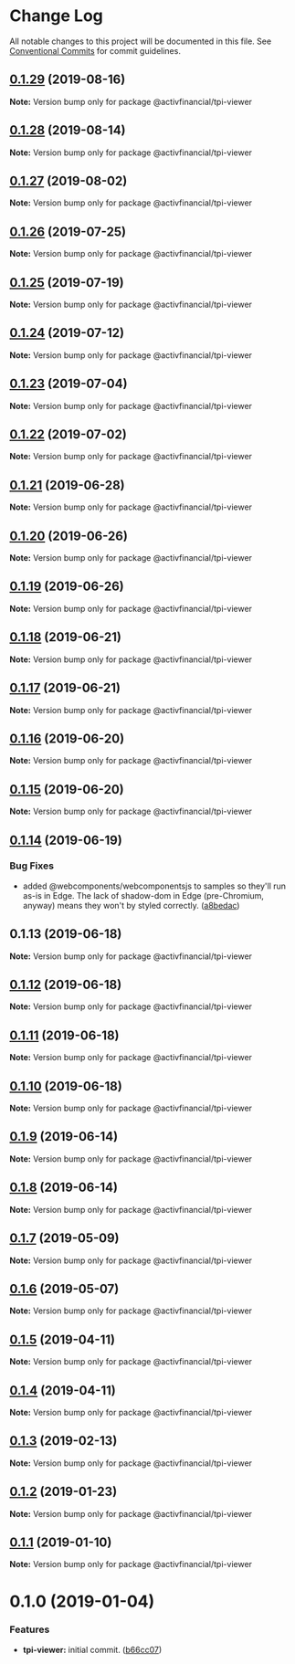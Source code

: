 # Change Log

All notable changes to this project will be documented in this file.
See [Conventional Commits](https://conventionalcommits.org) for commit guidelines.

## [0.1.29](https://github.com/activfinancial/cg-api-examples/compare/@activfinancial/tpi-viewer@0.1.28...@activfinancial/tpi-viewer@0.1.29) (2019-08-16)

**Note:** Version bump only for package @activfinancial/tpi-viewer





## [0.1.28](https://github.com/activfinancial/cg-api-examples/compare/@activfinancial/tpi-viewer@0.1.27...@activfinancial/tpi-viewer@0.1.28) (2019-08-14)

**Note:** Version bump only for package @activfinancial/tpi-viewer





## [0.1.27](https://github.com/activfinancial/cg-api-examples/compare/@activfinancial/tpi-viewer@0.1.26...@activfinancial/tpi-viewer@0.1.27) (2019-08-02)

**Note:** Version bump only for package @activfinancial/tpi-viewer





## [0.1.26](https://github.com/activfinancial/cg-api-examples/compare/@activfinancial/tpi-viewer@0.1.25...@activfinancial/tpi-viewer@0.1.26) (2019-07-25)

**Note:** Version bump only for package @activfinancial/tpi-viewer





## [0.1.25](https://github.com/activfinancial/cg-api-examples/compare/@activfinancial/tpi-viewer@0.1.24...@activfinancial/tpi-viewer@0.1.25) (2019-07-19)

**Note:** Version bump only for package @activfinancial/tpi-viewer





## [0.1.24](https://github.com/activfinancial/cg-api-examples/compare/@activfinancial/tpi-viewer@0.1.23...@activfinancial/tpi-viewer@0.1.24) (2019-07-12)

**Note:** Version bump only for package @activfinancial/tpi-viewer





## [0.1.23](https://github.com/activfinancial/cg-api-examples/compare/@activfinancial/tpi-viewer@0.1.22...@activfinancial/tpi-viewer@0.1.23) (2019-07-04)

**Note:** Version bump only for package @activfinancial/tpi-viewer





## [0.1.22](https://github.com/activfinancial/cg-api-examples/compare/@activfinancial/tpi-viewer@0.1.21...@activfinancial/tpi-viewer@0.1.22) (2019-07-02)

**Note:** Version bump only for package @activfinancial/tpi-viewer





## [0.1.21](https://github.com/activfinancial/cg-api-examples/compare/@activfinancial/tpi-viewer@0.1.20...@activfinancial/tpi-viewer@0.1.21) (2019-06-28)

**Note:** Version bump only for package @activfinancial/tpi-viewer





## [0.1.20](https://github.com/activfinancial/cg-api-examples/compare/@activfinancial/tpi-viewer@0.1.19...@activfinancial/tpi-viewer@0.1.20) (2019-06-26)

**Note:** Version bump only for package @activfinancial/tpi-viewer





## [0.1.19](https://github.com/activfinancial/cg-api-examples/compare/@activfinancial/tpi-viewer@0.1.18...@activfinancial/tpi-viewer@0.1.19) (2019-06-26)

**Note:** Version bump only for package @activfinancial/tpi-viewer





## [0.1.18](https://github.com/activfinancial/cg-api-examples/compare/@activfinancial/tpi-viewer@0.1.17...@activfinancial/tpi-viewer@0.1.18) (2019-06-21)

**Note:** Version bump only for package @activfinancial/tpi-viewer





## [0.1.17](https://github.com/activfinancial/cg-api-examples/compare/@activfinancial/tpi-viewer@0.1.16...@activfinancial/tpi-viewer@0.1.17) (2019-06-21)

**Note:** Version bump only for package @activfinancial/tpi-viewer





## [0.1.16](https://github.com/activfinancial/cg-api/compare/@activfinancial/tpi-viewer@0.1.15...@activfinancial/tpi-viewer@0.1.16) (2019-06-20)

**Note:** Version bump only for package @activfinancial/tpi-viewer





## [0.1.15](https://github.com/activfinancial/cg-api/compare/@activfinancial/tpi-viewer@0.1.14...@activfinancial/tpi-viewer@0.1.15) (2019-06-20)

**Note:** Version bump only for package @activfinancial/tpi-viewer





## [0.1.14](https://github.com/activfinancial/cg-api/compare/@activfinancial/tpi-viewer@0.1.13...@activfinancial/tpi-viewer@0.1.14) (2019-06-19)


### Bug Fixes

* added @webcomponents/webcomponentsjs to samples so they'll run as-is in Edge. The lack of shadow-dom in Edge (pre-Chromium, anyway) means they won't by styled correctly. ([a8bedac](https://github.com/activfinancial/cg-api/commit/a8bedac))





## 0.1.13 (2019-06-18)

**Note:** Version bump only for package @activfinancial/tpi-viewer





## [0.1.12](https://github.com/activfinancial/cg-api/compare/@activfinancial/tpi-viewer@0.1.11...@activfinancial/tpi-viewer@0.1.12) (2019-06-18)

**Note:** Version bump only for package @activfinancial/tpi-viewer





## [0.1.11](https://github.com/activfinancial/cg-api/compare/@activfinancial/tpi-viewer@0.1.10...@activfinancial/tpi-viewer@0.1.11) (2019-06-18)

**Note:** Version bump only for package @activfinancial/tpi-viewer





## [0.1.10](https://github.com/activfinancial/cg-api/compare/@activfinancial/tpi-viewer@0.1.9...@activfinancial/tpi-viewer@0.1.10) (2019-06-18)

**Note:** Version bump only for package @activfinancial/tpi-viewer





## [0.1.9](https://github.com/activfinancial/cg-api/compare/@activfinancial/tpi-viewer@0.1.8...@activfinancial/tpi-viewer@0.1.9) (2019-06-14)

**Note:** Version bump only for package @activfinancial/tpi-viewer





## [0.1.8](https://github.com/activfinancial/cg-api/compare/@activfinancial/tpi-viewer@0.1.7...@activfinancial/tpi-viewer@0.1.8) (2019-06-14)

**Note:** Version bump only for package @activfinancial/tpi-viewer





## [0.1.7](https://github.com/activfinancial/cg-api/compare/@activfinancial/tpi-viewer@0.1.6...@activfinancial/tpi-viewer@0.1.7) (2019-05-09)

**Note:** Version bump only for package @activfinancial/tpi-viewer





## [0.1.6](https://github.com/activfinancial/cg-api/compare/@activfinancial/tpi-viewer@0.1.5...@activfinancial/tpi-viewer@0.1.6) (2019-05-07)

**Note:** Version bump only for package @activfinancial/tpi-viewer





## [0.1.5](https://github.com/activfinancial/cg-api/compare/@activfinancial/tpi-viewer@0.1.3...@activfinancial/tpi-viewer@0.1.5) (2019-04-11)

**Note:** Version bump only for package @activfinancial/tpi-viewer





## [0.1.4](https://github.com/activfinancial/cg-api/compare/@activfinancial/tpi-viewer@0.1.3...@activfinancial/tpi-viewer@0.1.4) (2019-04-11)

**Note:** Version bump only for package @activfinancial/tpi-viewer





## [0.1.3](https://github.com/activfinancial/cg-api/compare/@activfinancial/tpi-viewer@0.1.2...@activfinancial/tpi-viewer@0.1.3) (2019-02-13)

**Note:** Version bump only for package @activfinancial/tpi-viewer





## [0.1.2](https://github.com/activfinancial/cg-api/compare/@activfinancial/tpi-viewer@0.1.1...@activfinancial/tpi-viewer@0.1.2) (2019-01-23)

**Note:** Version bump only for package @activfinancial/tpi-viewer





## [0.1.1](https://github.com/activfinancial/cg-api/compare/@activfinancial/tpi-viewer@0.1.0...@activfinancial/tpi-viewer@0.1.1) (2019-01-10)

**Note:** Version bump only for package @activfinancial/tpi-viewer





# 0.1.0 (2019-01-04)


### Features

* **tpi-viewer:** initial commit. ([b66cc07](https://github.com/activfinancial/cg-api/commit/b66cc07))
